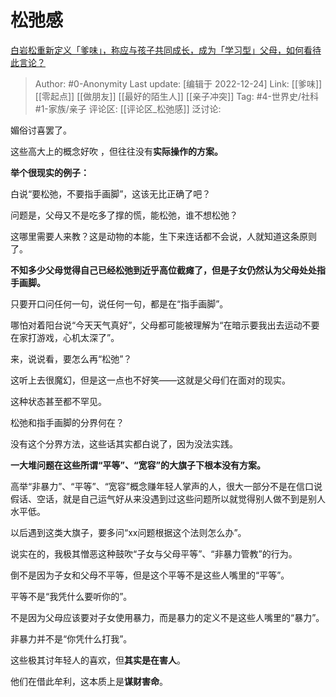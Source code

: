 # 松弛感
[白岩松重新定义「爹味」，称应与孩子共同成长，成为「学习型」父母，如何看待此言论？](https://www.zhihu.com/question/574088280/answer/2813834462)

> Author: #0-Anonymity
> Last update: [编辑于 2022-12-24]
> Link: [[爹味]] [[零起点]] [[做朋友]] [[最好的陌生人]] [[亲子冲突]]
> Tag: #4-世界史/社科 #1-家族/亲子
> 评论区: [[评论区_松弛感]]
> 泛讨论:

媚俗讨喜罢了。

这些高大上的概念好吹 ，但往往没有**实际操作的方案。**

**举个很现实的例子：**

白说“要松弛，不要指手画脚”，这该无比正确了吧？

问题是，父母又不是吃多了撑的慌，能松弛，谁不想松弛？

这哪里需要人来教？这是动物的本能，生下来连话都不会说，人就知道这条原则了。

**不知多少父母觉得自己已经松弛到近乎高位截瘫了，但是子女仍然认为父母处处指手画脚。**

只要开口问任何一句，说任何一句，都是在“指手画脚”。

哪怕对着阳台说“今天天气真好”，父母都可能被理解为“在暗示要我出去运动不要在家打游戏，心机太深了”。

来，说说看，要怎么再“松弛”？

这听上去很魔幻，但是这一点也不好笑——这就是父母们在面对的现实。

这种状态甚至都不罕见。

松弛和指手画脚的分界何在？

没有这个分界方法，这些话其实都白说了，因为没法实践。

**一大堆问题在这些所谓“平等”、“宽容”的大旗子下根本没有方案。**

高举“非暴力”、“平等”、“宽容”概念赚年轻人掌声的人，很大一部分不是在信口说假话、空话，就是自己运气好从来没遇到过这些问题所以就觉得别人做不到是别人水平低。

以后遇到这类大旗子，要多问“xx问题根据这个法则怎么办”。

说实在的，我极其憎恶这种鼓吹“子女与父母平等”、“非暴力管教”的行为。

倒不是因为子女和父母不平等，但是这个平等不是这些人嘴里的“平等”。

平等不是“我凭什么要听你的”。

不是因为父母应该要对子女使用暴力，而是暴力的定义不是这些人嘴里的“暴力”。

非暴力并不是“你凭什么打我”。

这些极其讨年轻人的喜欢，但**其实是在害人**。

他们在借此牟利，这本质上是**谋财害命**。
